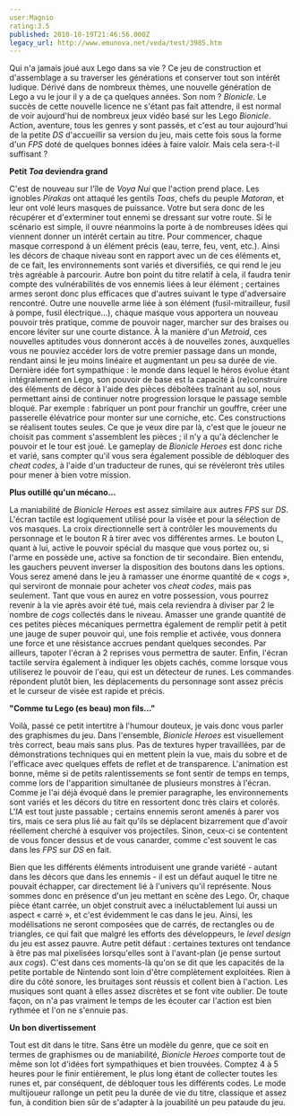 ```yaml
---
user:Magnio
rating:3.5
published: 2010-10-19T21:46:56.000Z
legacy_url: http://www.emunova.net/veda/test/3985.htm
---
```

Qui n'a jamais joué aux Lego dans sa vie ? Ce jeu de construction et d'assemblage a su traverser les générations et conserver tout son intérêt ludique. Dérivé dans de nombreux thèmes, une nouvelle génération de Lego a vu le jour il y a de ça quelques années. Son nom ? _Bionicle_. Le succès de cette nouvelle licence ne s'étant pas fait attendre, il est normal de voir aujourd'hui de nombreux jeux vidéo basé sur les Lego _Bionicle_. Action, aventure, tous les genres y sont passés, et c'est au tour aujourd'hui de la petite _DS_ d'accueillir sa version du jeu, mais cette fois sous la forme d'un _FPS_ doté de quelques bonnes idées à faire valoir. Mais cela sera-t-il suffisant ?  

   

**Petit _Toa_ deviendra grand**  

   

C'est de nouveau sur l'île de _Voya Nui_ que l'action prend place. Les ignobles _Pirakas_ ont attaqué les gentils _Toas_, chefs du peuple _Matoran_, et leur ont volé leurs masques de puissance. Votre but sera donc de les récupérer et d'exterminer tout ennemi se dressant sur votre route. Si le scénario est simple, il ouvre néanmoins la porte à de nombreuses idées qui viennent donner un intérêt certain au titre. Pour commencer, chaque masque correspond à un élément précis (eau, terre, feu, vent, etc.). Ainsi les décors de chaque niveau sont en rapport avec un de ces éléments et, de ce fait, les environnements sont variés et diversifiés, ce qui rend le jeu très agréable à parcourir. Autre bon point du titre relatif à cela, il faudra tenir compte des vulnérabilités de vos ennemis liées à leur élément ; certaines armes seront donc plus efficaces que d'autres suivant le type d'adversaire rencontré. Outre une nouvelle arme liée à son élément (fusil-mitrailleur, fusil à pompe, fusil électrique...), chaque masque vous apportera un nouveau pouvoir très pratique, comme de pouvoir nager, marcher sur des braises ou encore léviter sur une courte distance. À la manière d'un _Metroid_, ces nouvelles aptitudes vous donneront accès à de nouvelles zones, auxquelles vous ne pouviez accéder lors de votre premier passage dans un monde, rendant ainsi le jeu moins linéaire et augmentant un peu sa durée de vie. Dernière idée fort sympathique : le monde dans lequel le héros évolue étant intégralement en Lego, son pouvoir de base est la capacité à (re)construire des éléments de décor à l'aide des pièces déboîtées traînant au sol, nous permettant ainsi de continuer notre progression lorsque le passage semble bloqué. Par exemple : fabriquer un pont pour franchir un gouffre, créer une passerelle élévatrice pour monter sur une corniche, etc. Ces constructions se réalisent toutes seules. Ce que je veux dire par là, c'est que le joueur ne choisit pas comment s'assemblent les pièces ; il n'y a qu'à déclencher le pouvoir et le tour est joué. Le gameplay de _Bionicle Heroes_ est donc riche et varié, sans compter qu'il vous sera également possible de débloquer des _cheat codes_, à l'aide d'un traducteur de runes, qui se révèleront très utiles pour mener à bien votre mission.  

   

**Plus outillé qu'un mécano...**  

   

La maniabilité de _Bionicle Heroes_ est assez similaire aux autres _FPS_ sur _DS_. L'écran tactile est logiquement utilisé pour la visée et pour la sélection de vos masques. La croix directionnelle sert à contrôler les mouvements du personnage et le bouton R à tirer avec vos différentes armes. Le bouton L, quant à lui, active le pouvoir spécial du masque que vous portez ou, si l'arme en possède une, active sa fonction de tir secondaire. Bien entendu, les gauchers peuvent inverser la disposition des boutons dans les options. Vous serez amené dans le jeu à ramasser une énorme quantité de « _cogs_ », qui serviront de monnaie pour acheter vos _cheat codes_, mais pas seulement. Tant que vous en aurez en votre possession, vous pourrez revenir à la vie après avoir été tué, mais cela reviendra à diviser par 2 le nombre de _cogs_ collectés dans le niveau. Amasser une grande quantité de ces petites pièces mécaniques permettra également de remplir petit à petit une jauge de super pouvoir qui, une fois remplie et activée, vous donnera une force et une résistance accrues pendant quelques secondes. Par ailleurs, tapoter l'écran à 2 reprises vous permettra de sauter. Enfin, l'écran tactile servira également à indiquer les objets cachés, comme lorsque vous utiliserez le pouvoir de l'eau, qui est un détecteur de runes. Les commandes répondent plutôt bien, les déplacements du personnage sont assez précis et le curseur de visée est rapide et précis.  

   

**"Comme tu Lego (es beau) mon fils..."**  

   

Voilà, passé ce petit intertitre à l'humour douteux, je vais donc vous parler des graphismes du jeu. Dans l'ensemble, _Bionicle Heroes_ est visuellement très correct, beau mais sans plus. Pas de textures hyper travaillées, par de démonstrations techniques qui en mettent plein la vue, mais du sobre et de l'efficace avec quelques effets de reflet et de transparence. L'animation est bonne, même si de petits ralentissements se font sentir de temps en temps, comme lors de l'apparition simultanée de plusieurs monstres à l'écran. Comme je l'ai déjà évoqué dans le premier paragraphe, les environnements sont variés et les décors du titre en ressortent donc très clairs et colorés. L'_IA_ est tout juste passable ; certains ennemis seront amenés à parer vos tirs, mais ce sera plus lié au fait qu'ils se déplacent bizarrement que d'avoir réellement cherché à esquiver vos projectiles. Sinon, ceux-ci se contentent de vous foncer dessus et de vous canarder, comme c'est souvent le cas dans les _FPS_ sur _DS_ en fait.  

Bien que les différents éléments introduisent une grande variété - autant dans les décors que dans les ennemis - il est un défaut auquel le titre ne pouvait échapper, car directement lié à l'univers qu'il représente. Nous sommes donc en présence d'un jeu mettant en scène des Lego. Or, chaque pièce étant carrée, un objet construit avec a inéluctablement lui aussi un aspect « carré », et c'est évidemment le cas dans le jeu. Ainsi, les modélisations ne seront composées que de carrés, de rectangles ou de triangles, ce qui fait que malgré les efforts des développeurs, le _level design_ du jeu est assez pauvre. Autre petit défaut : certaines textures ont tendance à être pas mal pixelisées lorsqu'elles sont à l'avant-plan (je pense surtout aux _cogs_). C'est dans ces moments-là qu'on se dit que les capacités de la petite portable de Nintendo sont loin d'être complètement exploitées. Rien à dire du côté sonore, les bruitages sont réussis et collent bien à l'action. Les musiques sont quant à elles assez discrètes et se font vite oublier. De toute façon, on n'a pas vraiment le temps de les écouter car l'action est bien rythmée et l'on ne s'ennuie pas.  

   

**Un bon divertissement**  

   

Tout est dit dans le titre. Sans être un modèle du genre, que ce soit en termes de graphismes ou de maniabilité, _Bionicle Heroes_ comporte tout de même son lot d'idées fort sympathiques et bien trouvées. Comptez 4 à 5 heures pour le finir entièrement, le plus long étant de collecter toutes les runes et, par conséquent, de débloquer tous les différents codes. Le mode multijoueur rallonge un petit peu la durée de vie du titre, classique et assez fun, à condition bien sûr de s'adapter à la jouabilité un peu pataude du jeu.